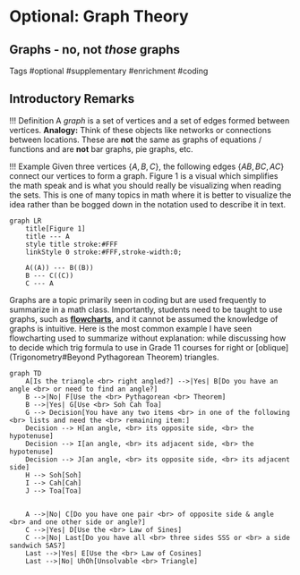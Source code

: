 # Optional:  Graph Theory

## Graphs - no, not *those* graphs

Tags #optional #supplementary #enrichment #coding

## Introductory Remarks

!!! Definition
	A *graph* is a set of vertices and a set of edges formed between vertices. **Analogy:**  Think of these objects like networks or connections between locations. These are **not** the same as graphs of equations / functions and are **not** bar graphs, pie graphs, etc.

!!! Example
	Given three vertices $\{A, B, C\}$, the following edges $\{AB, BC, AC\}$ connect our vertices to form a graph. Figure 1 is a visual which simplifies the math speak and is what you should really be visualizing when reading the sets. This is one of many topics in math where it is better to visualize the idea rather than be bogged down in the notation used to describe it in text.

```mermaid
graph LR
	title[Figure 1]
	title --- A
	style title stroke:#FFF
	linkStyle 0 stroke:#FFF,stroke-width:0;
	
	A((A)) --- B((B))
	B --- C((C))
	C --- A
```

Graphs are a topic primarily seen in coding but are used frequently to summarize in a math class. Importantly, students need to be taught to use graphs, such as [**flowcharts**](Flowcharts.md), and it cannot be assumed the knowledge of graphs is intuitive. Here is the most common example I have seen flowcharting used to summarize without explanation:  while discussing how to decide which trig formula to use in Grade 11 courses for right or [oblique](Trigonometry#Beyond Pythagorean Theorem) triangles.

```mermaid
graph TD
	A[Is the triangle <br> right angled?] -->|Yes| B[Do you have an angle <br> or need to find an angle?]
	B -->|No| F[Use the <br> Pythagorean <br> Theorem]
	B -->|Yes| G[Use <br> Soh Cah Toa]
	G --> Decision[You have any two items <br> in one of the following <br> lists and need the <br> remaining item:]
	Decision --> H[an angle, <br> its opposite side, <br> the hypotenuse]
	Decision --> I[an angle, <br> its adjacent side, <br> the hypotenuse]
	Decision --> J[an angle, <br> its opposite side, <br> its adjacent side]
	H --> Soh[Soh]
	I --> Cah[Cah]
	J --> Toa[Toa]
	
	
	A -->|No| C[Do you have one pair <br> of opposite side & angle <br> and one other side or angle?]
	C -->|Yes| D[Use the <br> Law of Sines]
	C -->|No| Last[Do you have all <br> three sides SSS or <br> a side sandwich SAS?]
	Last -->|Yes| E[Use the <br> Law of Cosines]
	Last -->|No| UhOh[Unsolvable <br> Triangle]



```

